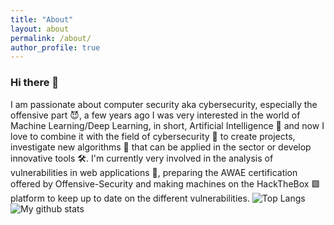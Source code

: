 ```yaml
---
title: "About"
layout: about
permalink: /about/
author_profile: true
---
```


### Hi there 👋
I am passionate about computer security aka cybersecurity, especially the offensive part 😈, a few years ago I 
was very interested in the world of Machine Learning/Deep Learning, in short, Artificial Intelligence 🧠 and 
now I love to combine it with the field of cybersecurity 🔐 to create projects, investigate new algorithms 🧮 
that can be applied in the sector or develop innovative tools 🛠️. I'm currently very involved in the analysis of 
vulnerabilities in web applications 🐞, preparing the AWAE certification offered by Offensive-Security and 
making machines on the HackTheBox 🟩 platform to keep up to date on the different vulnerabilities. ![Top 
Langs](https://github-readme-stats.vercel.app/api/top-langs/?username=alexfrancow&hide=TeX&layout=compact&card_width=300&langs_count=6&hide_border=true&theme=dark) 
![My github 
stats](https://github-readme-stats.vercel.app/api?username=alexfrancow&show_icons=true&card_width=445&layout=compact&hide=TeX&hide_border=true&theme=dark)
